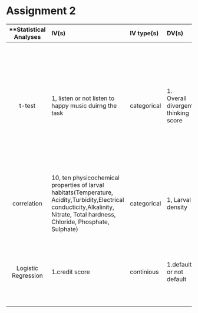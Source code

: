 # Assignment 2

| **Statistical Analyses	|  IV(s)  |  IV type(s) |  DV(s)  |  DV type(s)  |  Control Var | Control Var type  | Question to be answered | _H0_ | alpha | link to paper **| 
|:----------:|:----------|:------------|:-------------|:-------------|:------------|:------------- |:------------------|:----:|:-------:|:-------|
t-test	| 1, listen or not listen to happy music duirng the task  | categorical | 1. Overall divergent thinking score| continious ratio | 2, gender, age | categorical, continuous | Is creativity higher for participants who listened to ‘happy music’ (i.e., classical music high on arousal and positive mood) while performing the divergent creativity task, than for participants who performed the task in silence.  | overall divergent thinking score test group <= overall divergent thinking score control group |0.0083| [Happy creativity: Listening to happy music facilitates divergent thinking](http://journals.plos.org/plosone/article?id=10.1371/journal.pone.0182210) | 
correlation | 10, ten physicochemical properties of larval habitats(Temperature, Acidity,Turbidity,Electrical conducticity,Alkalinity, Nitrate, Total hardness, Chloride, Phosphate, Sulphate)  | categorical | 1, Larval density| numerical | 2, 15 species; 11 different habitates | categorical | 	How strongly and in what direction are physicochemical factors and larval density related | there was no significant negative correlation between physicochemical characteristics and larval abundance | 0.05 | [Correlation between mosquito larval density and their habitat physicochemical characteristics in Mazandaran Province, northern Iran](http://journals.plos.org/plosntds/article?id=10.1371/journal.pntd.0005835) | 
Logistic Regression	| 1.credit score | continious  | 1.default or not default | categorical ||| 	How does application credit scoring determine the probability that a credit applicant will default on his/her credit obligation | there is no significant correlation between credit scoring and default rate of applicant | 1 | Large Unbalanced Credit Scoring Using Lasso-Logistic Regression Ensemble](http://journals.plos.org/plosone/article?id=10.1371/journal.pone.0117844|) |
